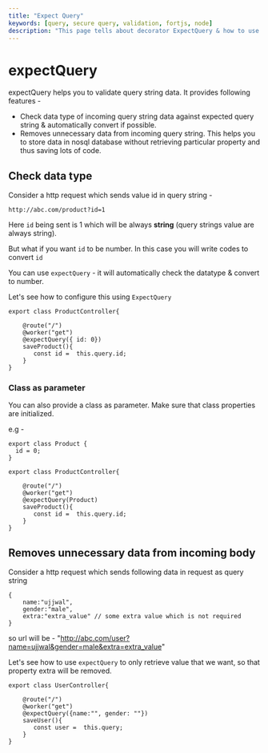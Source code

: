 ```yaml
---
title: "Expect Query"
keywords: [query, secure query, validation, fortjs, node]
description: "This page tells about decorator ExpectQuery & how to use this."
---
```


# expectQuery

expectQuery helps you to validate query string data. It provides following features -

* Check data type of incoming query string data against expected query string & automatically convert if possible.
* Removes unnecessary data from incoming query string. This helps you to store data in nosql database without retrieving particular property and thus saving lots of code.

## Check data type

Consider a http request which sends value id in query string -

```
http://abc.com/product?id=1
```

Here `id` being sent is 1 which will be always **string** (query strings value are always string).

But what if you want `id` to be number. In this case you will write codes to convert `id` 

You can use `expectQuery` - it will automatically check the datatype & convert to number.

Let's see how to configure this using `ExpectQuery`

```
export class ProductController{

    @route("/")
    @worker("get")
    @expectQuery({ id: 0})
    saveProduct(){
       const id =  this.query.id;
    }
}
```

### Class as parameter

You can also provide a class as parameter. Make sure that class properties are initialized.

e.g - 

```
export class Product {
  id = 0;
}

export class ProductController{

    @route("/")
    @worker("get")
    @expectQuery(Product)
    saveProduct(){
       const id =  this.query.id;
    }
}
```
## Removes unnecessary data from incoming body

Consider a http request which sends following data in request as query string

```
{
    name:"ujjwal",
    gender:"male",
    extra:"extra_value" // some extra value which is not required
}
```

so url will be  - "http://abc.com/user?name=ujjwal&gender=male&extra=extra_value"

Let's see how to use `expectQuery` to only retrieve value that we want, so that property extra will be removed.

```
export class UserController{

    @route("/")
    @worker("get")
    @expectQuery({name:"", gender: ""})
    saveUser(){
       const user =  this.query;
    }
}
```
